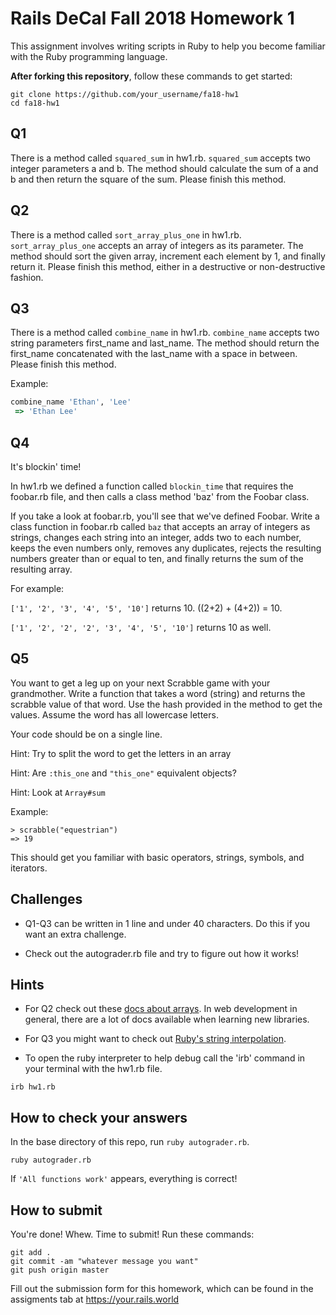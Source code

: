# Rails DeCal Fall 2018 Homework 1
This assignment involves writing scripts in Ruby to help you become familiar with the Ruby programming language.

**After forking this repository**, follow these commands to get started:
```
git clone https://github.com/your_username/fa18-hw1
cd fa18-hw1
```

## Q1
There is a method called `squared_sum` in hw1.rb. `squared_sum` accepts two integer parameters a and b. The method should calculate the sum of a and b and then return the square of the sum. Please finish this method.

## Q2
There is a method called `sort_array_plus_one` in hw1.rb. `sort_array_plus_one` accepts an array of integers as its parameter. The method should sort the given array, increment each element by 1, and finally return it. Please finish this method, either in a destructive or non-destructive fashion.

## Q3
There is a method called `combine_name` in hw1.rb. `combine_name` accepts two string parameters first_name and last_name. The method should return the first_name concatenated with the last_name with a space in between. Please finish this method.

Example:
```ruby
combine_name 'Ethan', 'Lee'
 => 'Ethan Lee'
```

## Q4
It's blockin' time!

In hw1.rb we defined a function called `blockin_time` that requires the foobar.rb file, and then calls a class method 'baz' from the Foobar class.

If you take a look at foobar.rb, you'll see that we've defined Foobar. Write a class function in foobar.rb called `baz` that accepts an array of integers as strings, changes each string into an integer, adds two to each number, keeps the even numbers only, removes any duplicates, rejects the resulting numbers greater than or equal to ten, and finally returns the sum of the resulting array.

For example:

`['1', '2', '3', '4', '5', '10']` returns 10. ((2+2) + (4+2)) = 10.

`['1', '2', '2', '2', '3', '4', '5', '10']` returns 10 as well.

## Q5
You want to get a leg up on your next Scrabble game with your grandmother. Write a function that takes a word (string) and returns the scrabble value of that word. Use the hash provided in the method to get the values. Assume the word has all lowercase letters.

Your code should be on a single line.

Hint: Try to split the word to get the letters in an array

Hint: Are `:this_one` and `"this_one"` equivalent objects?

Hint: Look at `Array#sum`

Example:
```
> scrabble("equestrian")
=> 19
```

This should get you familiar with basic operators, strings, symbols, and
iterators.

## Challenges
- Q1-Q3 can be written in 1 line and under 40 characters. Do this if you want an extra challenge.

- Check out the autograder.rb file and try to figure out how it works!

## Hints
- For Q2 check out these [docs about arrays](http://ruby-doc.org/core-2.2.0/Array.html). In web development in general, there are a lot of docs available when learning new libraries.

- For Q3 you might want to check out
[Ruby's string interpolation](https://en.wikipedia.org/wiki/String_interpolation#Ruby).

- To open the ruby interpreter to help debug call the 'irb' command in your terminal with the hw1.rb file.
```
irb hw1.rb
```

## How to check your answers
In the base directory of this repo, run `ruby autograder.rb`.
```
ruby autograder.rb
```

If `'All functions work'` appears, everything is correct!

## How to submit
You're done! Whew. Time to submit! Run these commands:

```
git add .
git commit -am "whatever message you want"
git push origin master
```

Fill out the submission form for this homework, which can be found in the assigments tab at https://your.rails.world
